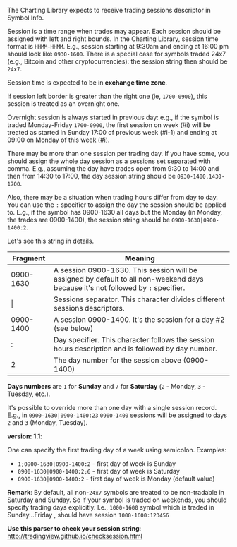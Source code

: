 The Charting Library expects to receive trading sessions descriptor in Symbol Info.

Session is a time range when trades may appear. Each session should be assigned with left and right bounds.
In the Charting Library, session time format is `HHMM-HHMM`.
E.g., session starting at 9:30am and ending at 16:00 pm should look like `0930-1600`.
There is a special case for symbols traded 24x7 (e.g., Bitcoin and other cryptocurrencies): the session string then should be `24x7`.

Session time is expected to be in **exchange time zone**.

If session left border is greater than the right one (ie, `1700-0900`), this session is treated as an overnight one.

Overnight session is always started in previous day: e.g., if the symbol is traded Monday-Friday `1700-0900`, the first session on week (#i) will be treated as started in Sunday 17:00 of previous week (#i-1) and ending at 09:00 on Monday of this week (#i).

There may be more than one session per trading day. If you have some, you should assign the whole day session as a sessions set separated with comma.
E.g., assuming the day have trades open from 9:30 to 14:00 and then from 14:30 to 17:00, the day session string should be `0930-1400,1430-1700`.

Also, there may be a situation when trading hours differ from day to day.
You can use the `:` specifier to assign the day the session should be applied to.
E.g., if the symbol has 0900-1630 all days but the Monday (in Monday, the trades are 0900-1400), the session string should be `0900-1630|0900-1400:2`.

Let's see this string in details.

Fragment | Meaning
---------|--------
0900-1630|A session 0900-1630. This session will be assigned by default to all non-weekend days because it's not followed by `:` specifier.
\||Sessions separator. This character divides different sessions descriptors.
0900-1400|A session 0900-1400. It's the session for a day #2 (see below)
:|Day specifier. This character follows the session hours description and is followed by day number.
2|The day number for the session above (0900-1400)

**Days numbers** are `1` for **Sunday** and `7` for **Saturday** (`2` - Monday, `3` - Tuesday, etc.).

It's possible to override more than one day with a single session record.
E.g., in `0900-1630|0900-1400:23` `0900-1400` sessions will be assigned to days `2` and `3` (Monday, Tuesday).

**version: 1.1**:

One can specify the first trading day of a week using semicolon. Examples:

- `1;0900-1630|0900-1400:2` - first day of week is Sunday
- `0900-1630|0900-1400:2;6` - first day of week is Saturday
- `0900-1630|0900-1400:2` - first day of week is Monday (default value)

**Remark**: By default, all non-`24x7` symbols are treated to be non-tradable in Saturday and Sunday. So if your symbol is traded on weekends, you should specify trading days explicitly. I.e., `1000-1600` symbol which is traded in Sunday...Friday , should have session `1000-1600:123456`

**Use this parser to check your session string**: <http://tradingview.github.io/checksession.html>
